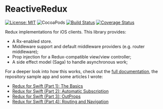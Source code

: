 # ReactiveRedux

[![License: MIT](https://img.shields.io/badge/License-MIT-yellow.svg)](https://opensource.org/licenses/MIT)
![CocoaPods](https://img.shields.io/cocoapods/v/ReactiveRedux.svg)
[![Build Status](https://travis-ci.org/protoman92/ReactiveRedux-Swift.svg?branch=master)](https://travis-ci.org/protoman92/ReactiveRedux-Swift)
[![Coverage Status](https://codecov.io/gh/protoman92/ReactiveRedux-Swift/branch/master/graph/badge.svg)](https://codecov.io/gh/protoman92/ReactiveRedux-Swift/branch/master/graph/badge.svg)

Redux implementations for iOS clients. This library provides:

- A Rx-enabled store.
- Middleware support and default middleware providers (e.g. router middleware);
- Prop injection for a Redux-compatible view/view controller;
- A side effect model (Saga) to handle asynchronous work;

For a deeper look into how this works, check out the [full documentation](https://protoman92.github.io/ReactiveRedux-Swift/), the repository sample app and some articles I wrote:

- [Redux for Swift (Part 1): The Basics](https://medium.com/@swiften.svc/redux-for-swift-part-1-the-basics-842278cf4b93)
- [Redux for Swift (Part 2): Automatic Subscription](https://medium.com/@swiften.svc/redux-for-swift-part-2-automatic-subscription-954a7c241c39)
- [Redux for Swift (Part 3): OutProps](https://medium.com/@swiften.svc/redux-for-swift-part-3-outprops-3e754965581a)
- [Redux for Swift (Part 4): Routing and Navigation](https://medium.com/@swiften.svc/redux-for-swift-part-4-routing-and-navigation-3f445892d70e)
